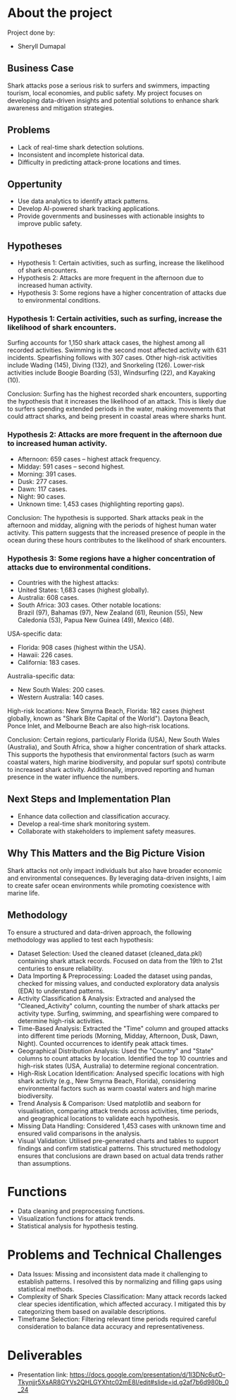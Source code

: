 # About the project 

Project done by: 
- Sheryll Dumapal 

## Business Case 
Shark attacks pose a serious risk to surfers and swimmers, impacting tourism, local economies, and public safety. My project focuses on developing data-driven insights and potential solutions to enhance shark awareness and mitigation strategies.

## Problems  
- Lack of real-time shark detection solutions.
- Inconsistent and incomplete historical data.
- Difficulty in predicting attack-prone locations and times.

## Oppertunity 
- Use data analytics to identify attack patterns.
- Develop AI-powered shark tracking applications.
- Provide governments and businesses with actionable insights to improve public safety.

## Hypotheses
- Hypothesis 1: Certain activities, such as surfing, increase the likelihood of shark encounters.
- Hypothesis 2: Attacks are more frequent in the afternoon due to increased human activity.
- Hypothesis 3: Some regions have a higher concentration of attacks due to environmental conditions.

### Hypothesis 1: Certain activities, such as surfing, increase the likelihood of shark encounters.

Surfing accounts for 1,150 shark attack cases, the highest among all recorded activities.
Swimming is the second most affected activity with 631 incidents.
Spearfishing follows with 307 cases.
Other high-risk activities include Wading (145), Diving (132), and Snorkeling (126).
Lower-risk activities include Boogie Boarding (53), Windsurfing (22), and Kayaking (10).

Conclusion: Surfing has the highest recorded shark encounters, supporting the hypothesis that it increases the likelihood of an attack. This is likely due to surfers spending extended periods in the water, making movements that could attract sharks, and being present in coastal areas where sharks hunt.

### Hypothesis 2: Attacks are more frequent in the afternoon due to increased human activity.

- Afternoon: 659 cases – highest attack frequency.
- Midday: 591 cases – second highest.
- Morning: 391 cases.
- Dusk: 277 cases.
- Dawn: 117 cases.
- Night: 90 cases.
- Unknown time: 1,453 cases (highlighting reporting gaps).

Conclusion: The hypothesis is supported. Shark attacks peak in the afternoon and midday, aligning with the periods of highest human water activity. This pattern suggests that the increased presence of people in the ocean during these hours contributes to the likelihood of shark encounters.

### Hypothesis 3: Some regions have a higher concentration of attacks due to environmental conditions.

- Countries with the highest attacks:
- United States: 1,683 cases (highest globally).
- Australia: 608 cases.
- South Africa: 303 cases.
Other notable locations:  
Brazil (97), Bahamas (97), New Zealand (61), Reunion (55), New Caledonia (53), Papua New Guinea (49), Mexico (48).

USA-specific data:
- Florida: 908 cases (highest within the USA).
- Hawaii: 226 cases.
- California: 183 cases.

Australia-specific data:
- New South Wales: 200 cases.
- Western Australia: 140 cases.

High-risk locations:
New Smyrna Beach, Florida: 182 cases (highest globally, known as "Shark Bite Capital of the World").
Daytona Beach, Ponce Inlet, and Melbourne Beach are also high-risk locations.

Conclusion: 
Certain regions, particularly Florida (USA), New South Wales (Australia), and South Africa, show a higher concentration of shark attacks. This supports the hypothesis that environmental factors (such as warm coastal waters, high marine biodiversity, and popular surf spots) contribute to increased shark activity. Additionally, improved reporting and human presence in the water influence the numbers.

## Next Steps and Implementation Plan 
- Enhance data collection and classification accuracy.
- Develop a real-time shark monitoring system.
- Collaborate with stakeholders to implement safety measures.

## Why This Matters and the Big Picture Vision 
Shark attacks not only impact individuals but also have broader economic and environmental consequences. By leveraging data-driven insights, I aim to create safer ocean environments while promoting coexistence with marine life.

## Methodology 
To ensure a structured and data-driven approach, the following methodology was applied to test each hypothesis:

- Dataset Selection: Used the cleaned dataset (cleaned_data.pkl) containing shark attack records. Focused on data from the 19th to 21st centuries to ensure reliability.
- Data Importing & Preprocessing: Loaded the dataset using pandas, checked for missing values, and conducted exploratory data analysis (EDA) to understand patterns.
- Activity Classification & Analysis: Extracted and analysed the "Cleaned_Activity" column, counting the number of shark attacks per activity type. Surfing, swimming, and spearfishing were compared to determine high-risk activities.
- Time-Based Analysis: Extracted the "Time" column and grouped attacks into different time periods (Morning, Midday, Afternoon, Dusk, Dawn, Night). Counted occurrences to identify peak attack times.
- Geographical Distribution Analysis: Used the "Country" and "State" columns to count attacks by location. Identified the top 10 countries and high-risk states (USA, Australia) to determine regional concentration.
- High-Risk Location Identification: Analysed specific locations with high shark activity (e.g., New Smyrna Beach, Florida), considering environmental factors such as warm coastal waters and high marine biodiversity.
- Trend Analysis & Comparison: Used matplotlib and seaborn for visualisation, comparing attack trends across activities, time periods, and geographical locations to validate each hypothesis.
- Missing Data Handling: Considered 1,453 cases with unknown time and ensured valid comparisons in the analysis.
- Visual Validation: Utilised pre-generated charts and tables to support findings and confirm statistical patterns.
This structured methodology ensures that conclusions are drawn based on actual data trends rather than assumptions.

# Functions 
- Data cleaning and preprocessing functions.
- Visualization functions for attack trends.
- Statistical analysis for hypothesis testing.

# Problems and Technical Challenges 
- Data Issues: Missing and inconsistent data made it challenging to establish patterns. I resolved this by normalizing and filling gaps using statistical methods.
- Complexity of Shark Species Classification: Many attack records lacked clear species identification, which affected accuracy. I mitigated this by categorizing them based on available descriptions.
- Timeframe Selection: Filtering relevant time periods required careful consideration to balance data accuracy and representativeness.

# Deliverables  
- Presentation link: https://docs.google.com/presentation/d/1l3DNc6utO-Tkynjjr5XsAR8GYVs2QHLGYXhtc02mE8I/edit#slide=id.g2af7b6d980b_0_24